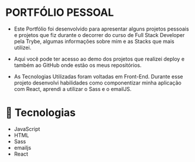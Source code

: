 # PORTFÓLIO PESSOAL

- Este Portfólio foi desenvolvido para apresentar alguns projetos pessoais e projetos que fiz durante o decorrer do curso de Full Stack Developer pela Trybe, algumas informações sobre mim e as Stacks que mais utilizei. 

- Aqui você pode ter acesso ao demo dos projetos que realizei deploy e também ao GitHub onde estão os meus repositórios.

- As Tecnologias Utilizadas foram voltadas em Front-End. Durante esse projeto desenvolvi habilidades como componentizar minha aplicação com React, aprendi a utilizar o Sass e o emailJS.

# :rocket: Tecnologias

- JavaScript
- HTML
- Sass
- emailjs
- React
